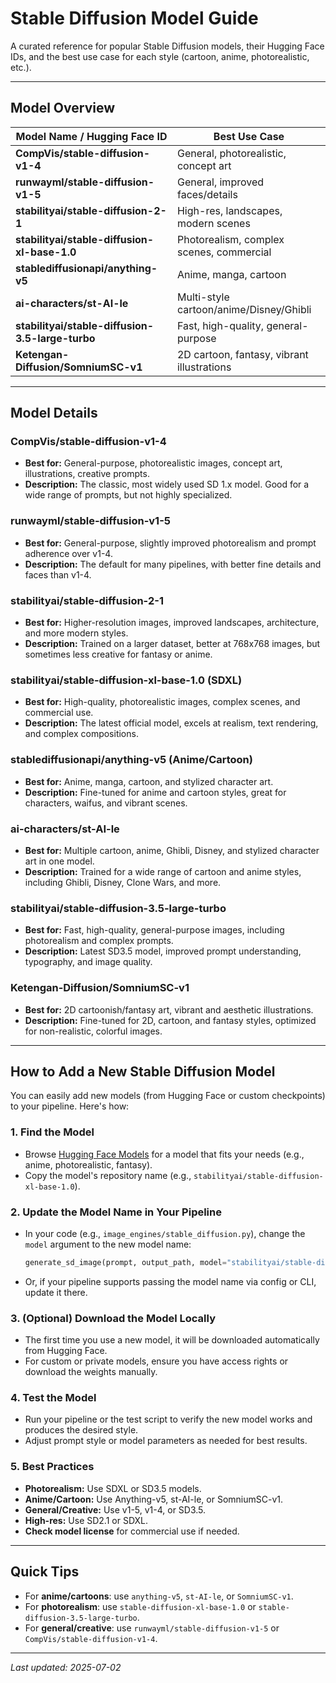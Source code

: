 # Stable Diffusion Model Guide

A curated reference for popular Stable Diffusion models, their Hugging Face IDs, and the best use case for each style (cartoon, anime, photorealistic, etc.).

---

## Model Overview

| Model Name / Hugging Face ID                | Best Use Case                                      |
|---------------------------------------------|----------------------------------------------------|
| **CompVis/stable-diffusion-v1-4**           | General, photorealistic, concept art               |
| **runwayml/stable-diffusion-v1-5**          | General, improved faces/details                    |
| **stabilityai/stable-diffusion-2-1**        | High-res, landscapes, modern scenes                |
| **stabilityai/stable-diffusion-xl-base-1.0**| Photorealism, complex scenes, commercial           |
| **stablediffusionapi/anything-v5**          | Anime, manga, cartoon                              |
| **ai-characters/st-AI-le**                  | Multi-style cartoon/anime/Disney/Ghibli            |
| **stabilityai/stable-diffusion-3.5-large-turbo** | Fast, high-quality, general-purpose           |
| **Ketengan-Diffusion/SomniumSC-v1**         | 2D cartoon, fantasy, vibrant illustrations         |

---

## Model Details

### CompVis/stable-diffusion-v1-4
- **Best for:** General-purpose, photorealistic images, concept art, illustrations, creative prompts.
- **Description:** The classic, most widely used SD 1.x model. Good for a wide range of prompts, but not highly specialized.

### runwayml/stable-diffusion-v1-5
- **Best for:** General-purpose, slightly improved photorealism and prompt adherence over v1-4.
- **Description:** The default for many pipelines, with better fine details and faces than v1-4.

### stabilityai/stable-diffusion-2-1
- **Best for:** Higher-resolution images, improved landscapes, architecture, and more modern styles.
- **Description:** Trained on a larger dataset, better at 768x768 images, but sometimes less creative for fantasy or anime.

### stabilityai/stable-diffusion-xl-base-1.0 (SDXL)
- **Best for:** High-quality, photorealistic images, complex scenes, and commercial use.
- **Description:** The latest official model, excels at realism, text rendering, and complex compositions.

### stablediffusionapi/anything-v5 (Anime/Cartoon)
- **Best for:** Anime, manga, cartoon, and stylized character art.
- **Description:** Fine-tuned for anime and cartoon styles, great for characters, waifus, and vibrant scenes.

### ai-characters/st-AI-le
- **Best for:** Multiple cartoon, anime, Ghibli, Disney, and stylized character art in one model.
- **Description:** Trained for a wide range of cartoon and anime styles, including Ghibli, Disney, Clone Wars, and more.

### stabilityai/stable-diffusion-3.5-large-turbo
- **Best for:** Fast, high-quality, general-purpose images, including photorealism and complex prompts.
- **Description:** Latest SD3.5 model, improved prompt understanding, typography, and image quality.

### Ketengan-Diffusion/SomniumSC-v1
- **Best for:** 2D cartoonish/fantasy art, vibrant and aesthetic illustrations.
- **Description:** Fine-tuned for 2D, cartoon, and fantasy styles, optimized for non-realistic, colorful images.

---

## How to Add a New Stable Diffusion Model

You can easily add new models (from Hugging Face or custom checkpoints) to your pipeline. Here's how:

### 1. **Find the Model**
- Browse [Hugging Face Models](https://huggingface.co/models?pipeline_tag=text-to-image&search=stable-diffusion) for a model that fits your needs (e.g., anime, photorealistic, fantasy).
- Copy the model's repository name (e.g., `stabilityai/stable-diffusion-xl-base-1.0`).

### 2. **Update the Model Name in Your Pipeline**
- In your code (e.g., `image_engines/stable_diffusion.py`), change the `model` argument to the new model name:
  ```python
  generate_sd_image(prompt, output_path, model="stabilityai/stable-diffusion-xl-base-1.0")
  ```
- Or, if your pipeline supports passing the model name via config or CLI, update it there.

### 3. **(Optional) Download the Model Locally**
- The first time you use a new model, it will be downloaded automatically from Hugging Face.
- For custom or private models, ensure you have access rights or download the weights manually.

### 4. **Test the Model**
- Run your pipeline or the test script to verify the new model works and produces the desired style.
- Adjust prompt style or model parameters as needed for best results.

### 5. **Best Practices**
- **Photorealism:** Use SDXL or SD3.5 models.
- **Anime/Cartoon:** Use Anything-v5, st-AI-le, or SomniumSC-v1.
- **General/Creative:** Use v1-5, v1-4, or SD3.5.
- **High-res:** Use SD2.1 or SDXL.
- **Check model license** for commercial use if needed.

---

## Quick Tips
- For **anime/cartoons**: use `anything-v5`, `st-AI-le`, or `SomniumSC-v1`.
- For **photorealism**: use `stable-diffusion-xl-base-1.0` or `stable-diffusion-3.5-large-turbo`.
- For **general/creative**: use `runwayml/stable-diffusion-v1-5` or `CompVis/stable-diffusion-v1-4`.

---

*Last updated: 2025-07-02* 
